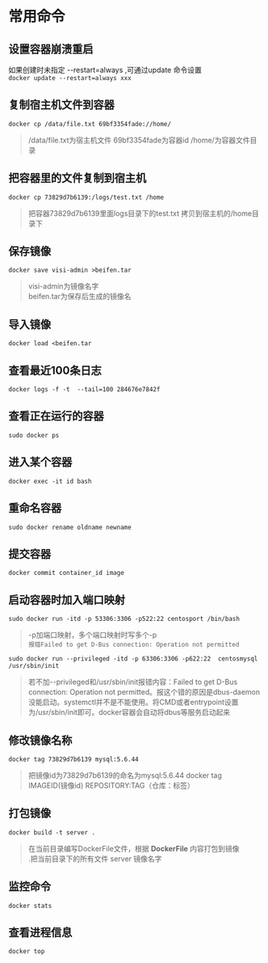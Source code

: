 # 常用命令
## 设置容器崩溃重启
如果创建时未指定 --restart=always ,可通过update 命令设置  
`docker update --restart=always xxx`  
## 复制宿主机文件到容器  
`docker cp /data/file.txt 69bf3354fade://home/`  
>/data/file.txt为宿主机文件
>69bf3354fade为容器id
>/home/为容器文件目录
  
## 把容器里的文件复制到宿主机
`docker cp 73829d7b6139:/logs/test.txt /home`
>把容器73829d7b6139里面logs目录下的test.txt 拷贝到宿主机的/home目录下

## 保存镜像  
`docker save visi-admin >beifen.tar`  
>visi-admin为镜像名字  
>beifen.tar为保存后生成的镜像名  
    
## 导入镜像    
`docker load <beifen.tar`  

  
## 查看最近100条日志    
`docker logs -f -t  --tail=100 284676e7842f`  
  
## 查看正在运行的容器    
`sudo docker ps`    
  
## 进入某个容器    
`docker exec -it id bash`    
  
## 重命名容器    
`sudo docker rename oldname newname`    
  
## 提交容器  
`docker commit container_id image`  
  
## 启动容器时加入端口映射  
`sudo docker run -itd -p 53306:3306 -p522:22 centosport /bin/bash`  
  
>-p加端口映射，多个端口映射时写多个-p  
`报错Failed to get D-Bus connection: Operation not permitted`

`sudo docker run --privileged -itd -p 63306:3306 -p622:22  centosmysql  /usr/sbin/init`
>若不加--privileged和/usr/sbin/init报错内容：Failed to get D-Bus connection: Operation not permitted。报这个错的原因是dbus-daemon没能启动。systemctl并不是不能使用。将CMD或者entrypoint设置为/usr/sbin/init即可。docker容器会自动将dbus等服务启动起来


## 修改镜像名称
`docker tag 73829d7b6139 mysql:5.6.44`
>把镜像id为73829d7b6139的命名为mysql:5.6.44
>docker tag IMAGEID(镜像id) REPOSITORY:TAG（仓库：标签）

## 打包镜像   
`docker build -t server .`   
>在当前目录编写DockerFile文件，根据 **DockerFile** 内容打包到镜像  
>.把当前目录下的所有文件
> server 镜像名字  


## 监控命令  
`docker stats`  

## 查看进程信息  
`docker top`  